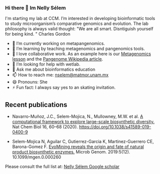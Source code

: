 ### Hi there 👋 Im Nelly Sélem
I'm starting my lab at CCM. I’m interested in developing bioinformatic tools to study microorganism’s comparative genomics and evolution. The lab philosophy is always valid thought: 
"We are all smart. Disntiguish yourself for being kind. "
Charles Gordon

- 🔭 I’m currently working on metapangenomics. 
- 🌱 I’m learning by teaching metagenomics and pangenomics tools.
- 👯 I love collaborative work. As an example here is our [Metagenomics lesson](https://nselem.github.io/metagenomics-workshop/) and the [Pangenome Wikipedia article](https://en.wikipedia.org/wiki/Pan-genome).
- 🤔 I’m looking for help with wetlab.
- 💬 Ask me about bioinformatics education
- 📫 How to reach me: nselem@matmor.unam.mx
- 😄 Pronouns: She
- ⚡ Fun fact: I always say yes to an skating invitation.

## Recent publications
- Navarro-Muñoz, J.C., Selem-Mojica, N., Mullowney, M.W. et al. [A computational framework to explore large-scale biosynthetic diversity.](https://www.nature.com/articles/s41589-019-0400-9) Nat Chem Biol 16, 60–68 (2020). https://doi.org/10.1038/s41589-019-0400-9

- Selem-Mojica N, Aguilar C, Gutierrez-Garcia K, Martinez-Guerrero CE, Barona-Gomez F. [EvoMining reveals the origin and fate of natural product biosynthetic enzymes.](https://www.microbiologyresearch.org/content/journal/mgen/10.1099/mgen.0.000260#tab2) Microb Genom. 2019:5(12). 10.1099/mgen.0.000260

Please consult the full list at: [Nelly Sélem Google scholar](https://scholar.google.com.mx/citations?user=guxuzxsAAAAJ&hl=en)
